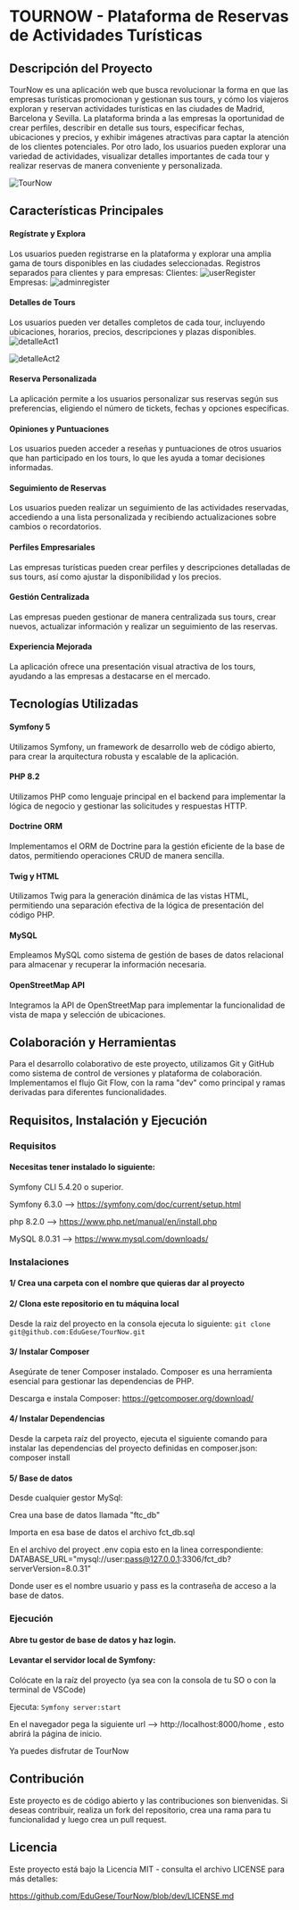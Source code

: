 
# TOURNOW  - Plataforma de Reservas de Actividades Turísticas

## Descripción del Proyecto

TourNow es una aplicación web que busca revolucionar la forma en que las empresas turísticas promocionan y gestionan sus tours, y cómo los viajeros exploran y reservan actividades turísticas en las ciudades de Madrid, Barcelona y Sevilla. La plataforma brinda a las empresas la oportunidad de crear perfiles, describir en detalle sus tours, especificar fechas, ubicaciones y precios, y exhibir imágenes atractivas para captar la atención de los clientes potenciales. Por otro lado, los usuarios pueden explorar una variedad de actividades, visualizar detalles importantes de cada tour y realizar reservas de manera conveniente y personalizada.

![TourNow](https://github.com/EduGese/TourNow/assets/122921699/ba563f48-ab8d-4ce4-80db-c11fa36087d9)



## Características Principales

#### Regístrate y Explora
Los usuarios pueden registrarse en la plataforma y explorar una amplia gama de tours disponibles en las ciudades seleccionadas. Registros separados para clientes y para empresas:
Clientes:
![userRegister](https://github.com/EduGese/TourNow/assets/122921699/d5da9ef9-a289-486d-af7d-84a9fe5a22b2)
Empresas:
![adminregister](https://github.com/EduGese/TourNow/assets/122921699/e991a177-e5ae-4271-8863-57d98577b995)





#### Detalles de Tours
Los usuarios pueden ver detalles completos de cada tour, incluyendo ubicaciones, horarios, precios, descripciones y plazas disponibles.
![detalleAct1](https://github.com/EduGese/TourNow/assets/122921699/38fef4b8-e960-4df9-918e-4a4d86abe491)

![detalleAct2](https://github.com/EduGese/TourNow/assets/122921699/9ddb80fa-1412-4d08-86f4-973f2d99cbc6)

#### Reserva Personalizada
La aplicación permite a los usuarios personalizar sus reservas según sus preferencias, eligiendo el número de tickets, fechas y opciones específicas.

#### Opiniones y Puntuaciones
Los usuarios pueden acceder a reseñas y puntuaciones de otros usuarios que han participado en los tours, lo que les ayuda a tomar decisiones informadas.

#### Seguimiento de Reservas
Los usuarios pueden realizar un seguimiento de las actividades reservadas, accediendo a una lista personalizada y recibiendo actualizaciones sobre cambios o recordatorios.

#### Perfiles Empresariales
Las empresas turísticas pueden crear perfiles y descripciones detalladas de sus tours, así como ajustar la disponibilidad y los precios.

#### Gestión Centralizada
Las empresas pueden gestionar de manera centralizada sus tours, crear nuevos, actualizar información y realizar un seguimiento de las reservas.

#### Experiencia Mejorada
La aplicación ofrece una presentación visual atractiva de los tours, ayudando a las empresas a destacarse en el mercado.

## Tecnologías Utilizadas


#### Symfony 5

Utilizamos Symfony, un framework de desarrollo web de código abierto, para crear la arquitectura robusta y escalable de la aplicación.

#### PHP 8.2

Utilizamos PHP como lenguaje principal en el backend para implementar la lógica de negocio y gestionar las solicitudes y respuestas HTTP.

#### Doctrine ORM

Implementamos el ORM de Doctrine para la gestión eficiente de la base de datos, permitiendo operaciones CRUD de manera sencilla.

#### Twig y HTML

Utilizamos Twig para la generación dinámica de las vistas HTML, permitiendo una separación efectiva de la lógica de presentación del código PHP.

#### MySQL

Empleamos MySQL como sistema de gestión de bases de datos relacional para almacenar y recuperar la información necesaria.

#### OpenStreetMap API

Integramos la API de OpenStreetMap para implementar la funcionalidad de vista de mapa y selección de ubicaciones.


## Colaboración y Herramientas

Para el desarrollo colaborativo de este proyecto, utilizamos Git y GitHub como sistema de control de versiones y plataforma de colaboración. Implementamos el flujo Git Flow, con la rama "dev" como principal y ramas derivadas para diferentes funcionalidades.

## Requisitos, Instalación y Ejecución

### Requisitos

#### Necesitas tener instalado lo siguiente:

Symfony CLI 5.4.20 o superior.

Symfony 6.3.0  --> https://symfony.com/doc/current/setup.html

php 8.2.0 --> https://www.php.net/manual/en/install.php

MySQL 8.0.31  -->  https://www.mysql.com/downloads/


### Instalaciones

 #### 1/ Crea una carpeta con el nombre que quieras dar al proyecto


####  2/ Clona este repositorio en tu máquina local
Desde la raiz del proyecto en la consola ejecuta lo siguiente: 
````git clone git@github.com:EduGese/TourNow.git````

 #### 3/ Instalar Composer
Asegúrate de tener Composer instalado. Composer es una herramienta esencial para gestionar las dependencias de PHP.

Descarga e instala Composer: https://getcomposer.org/download/

 #### 4/ Instalar Dependencias
Desde la carpeta raíz del proyecto, ejecuta el siguiente comando para instalar las dependencias del proyecto definidas en composer.json:  composer install

 #### 5/ Base de datos 

Desde cualquier gestor MySql:

Crea una base de datos llamada "ftc_db"

Importa en esa base de datos el archivo fct_db.sql

En el archivo del proyect  .env copia esto en la linea correspondiente: DATABASE_URL="mysql://user:pass@127.0.0.1:3306/fct_db?serverVersion=8.0.31"

Donde user es el nombre usuario y pass es la contraseña de acceso a la base de datos.

### Ejecución

#### Abre tu gestor de base de datos y haz login.
#### Levantar el servidor local de Symfony:

 Colócate en la raíz del proyecto (ya sea con la consola de tu SO o con la terminal de VSCode) 

 Ejecuta:
 ````Symfony server:start````

 En el navegador pega la siguiente url --> http://localhost:8000/home , esto abrirá la página de inicio. 

 Ya puedes disfrutar de TourNow


## Contribución

Este proyecto es de código abierto y las contribuciones son bienvenidas. Si deseas contribuir, realiza un fork del repositorio, crea una rama para tu funcionalidad y luego crea un pull request.

## Licencia

Este proyecto está bajo la Licencia MIT - consulta el archivo LICENSE para más detalles:

https://github.com/EduGese/TourNow/blob/dev/LICENSE.md
